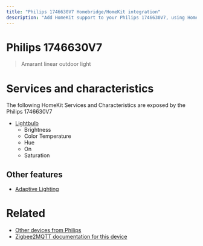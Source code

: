 ```yaml
---
title: "Philips 1746630V7 Homebridge/HomeKit integration"
description: "Add HomeKit support to your Philips 1746630V7, using Homebridge, Zigbee2MQTT and homebridge-z2m."
---
```

<!---
This file has been GENERATED using src/docgen/docgen.ts
DO NOT EDIT THIS FILE MANUALLY!
-->
# Philips 1746630V7
> Amarant linear outdoor light


# Services and characteristics
The following HomeKit Services and Characteristics are exposed by
the Philips 1746630V7

* [Lightbulb](../../light.md)
  * Brightness
  * Color Temperature
  * Hue
  * On
  * Saturation


## Other features
* [Adaptive Lighting](../../light.md)


# Related
* [Other devices from Philips](../index.md#philips)
* [Zigbee2MQTT documentation for this device](https://www.zigbee2mqtt.io/devices/1746630V7.html)